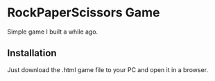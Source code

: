 
# RockPaperScissors Game

Simple game I built a while ago.



## Installation

Just download the .html game file to your PC and open it in a browser.
    